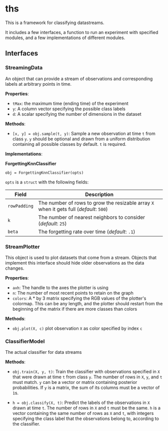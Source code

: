 # ths

This is a framework for classifying datastreams.

It includes a few interfaces, a function to run an experiment with
specified modules, and a few implementations of different modules.

## Interfaces
### StreamingData
An object that can provide a stream of observations and corresponding
labels at arbitrary points in time.

__Properties__:
- `tMax`: the maximum time (ending time) of the experiment
- `y`: A column vector specifying the possible class labels
- `d`: A scalar specifying the number of dimensions in the dataset

__Methods__:
- `[x, y] = obj.sample(t, y)`: Sample a new observation at time `t`
from class `y`. `y` should be optional and drawn from a uniform
distribution containing all possible classes by default. `t` is
required.

__Implementations__:

__ForgettingKnnClassifier__

`obj = ForgettingKnnClassifier(opts)`

`opts` is a `struct` with the following fields:

Field        | Description 
-------------|------------------------------------------------------------------------------------
`rowPadding` | The number of rows to grow the resizable array `X` when it gets full (_default_: `500`) 
`k`          | The number of nearest neighbors to consider (_default_: `25`) 
`beta`       | The forgetting rate over time (_default_: `.1`) 

### StreamPlotter
This object is used to plot datasets that come from a stream. Objects
that implement this interface should hide older observations as the
data changes.

__Properties__:
- `axh`: The handle to the axes the plotter is using
- `n`: The number of most recent points to retain on the graph
- `colors`: A * by 3 matrix specifying the RGB values of the plotter's
colormap. This can be any length, and the plotter should restart
from the beginning of the matrix if there are more classes than colors

__Methods__:
- `obj.plot(X, c)` plot observation `X` as color specified by index `c`

### ClassifierModel
The actual classifier for data streams

__Methods__:
- `obj.train(X, y, t)`: Train the classifier with observations specified
in `X` that were drawn at time `t` from class `y`. The number of rows in
`X`, `y`, and `t` must match. `y` can be a vector or matrix containing
posterior probabilities. If `y` is a matrix, the sum of its columns must
be a vector of `1`s.

- `h = obj.classify(X, t)`: Predict the labels of the observations in `X`
drawn at time `t`. The number of rows in `X` and `t` must be the same. `h`
is a vector containing the same number of rows as `X` and `t`, with integers
specifying the class label that the observations belong to, according to the
classifier.
